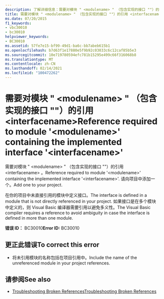 ```yaml
---
description: 了解详细信息：需要对模块 " <modulename> " （包含实现的接口 ""）的引用 <interfacename>
title: 需要对模块 " <modulename> " （包含实现的接口 ""）的引用 <interfacename>
ms.date: 07/20/2015
f1_keywords:
- vbc30010
- bc30010
helpviewer_keywords:
- BC30010
ms.assetid: 57fe7e15-bf99-49d1-ba6c-bb7abeb615b1
ms.openlocfilehash: b7d63f1e17880e5f9b92c03033c6c12caf85b5e3
ms.sourcegitcommit: 10e719780594efc781b15295e499c66f316068b8
ms.translationtype: MT
ms.contentlocale: zh-CN
ms.lasthandoff: 02/14/2021
ms.locfileid: "100472262"
---
```

# <a name="reference-required-to-module-modulename-containing-the-implemented-interface-interfacename"></a><span data-ttu-id="c5db9-103">需要对模块 " \<modulename> " （包含实现的接口 ""）的引用 \<interfacename></span><span class="sxs-lookup"><span data-stu-id="c5db9-103">Reference required to module '\<modulename>' containing the implemented interface '\<interfacename>'</span></span>

<span data-ttu-id="c5db9-104">需要对模块 " \<modulename> " （包含实现的接口 ""）的引用 \<interfacename> 。</span><span class="sxs-lookup"><span data-stu-id="c5db9-104">Reference required to module '\<modulename>' containing the implemented interface '\<interfacename>'.</span></span> <span data-ttu-id="c5db9-105">请向项目中添加一个。</span><span class="sxs-lookup"><span data-stu-id="c5db9-105">Add one to your project.</span></span>  
  
 <span data-ttu-id="c5db9-106">在你的项目中未直接引用的模块中定义接口。</span><span class="sxs-lookup"><span data-stu-id="c5db9-106">The interface is defined in a module that is not directly referenced in your project.</span></span> <span data-ttu-id="c5db9-107">如果接口是在多个模块中定义的，则 Visual Basic 编译器需要引用以避免多义性。</span><span class="sxs-lookup"><span data-stu-id="c5db9-107">The Visual Basic compiler requires a reference to avoid ambiguity in case the interface is defined in more than one module.</span></span>  
  
 <span data-ttu-id="c5db9-108">**错误 ID：** BC30010</span><span class="sxs-lookup"><span data-stu-id="c5db9-108">**Error ID:** BC30010</span></span>  
  
## <a name="to-correct-this-error"></a><span data-ttu-id="c5db9-109">更正此错误</span><span class="sxs-lookup"><span data-stu-id="c5db9-109">To correct this error</span></span>  
  
- <span data-ttu-id="c5db9-110">将未引用模块的名称包括在项目引用中。</span><span class="sxs-lookup"><span data-stu-id="c5db9-110">Include the name of the unreferenced module in your project references.</span></span>  
  
## <a name="see-also"></a><span data-ttu-id="c5db9-111">请参阅</span><span class="sxs-lookup"><span data-stu-id="c5db9-111">See also</span></span>

- [<span data-ttu-id="c5db9-112">Troubleshooting Broken References</span><span class="sxs-lookup"><span data-stu-id="c5db9-112">Troubleshooting Broken References</span></span>](/visualstudio/ide/troubleshooting-broken-references)
